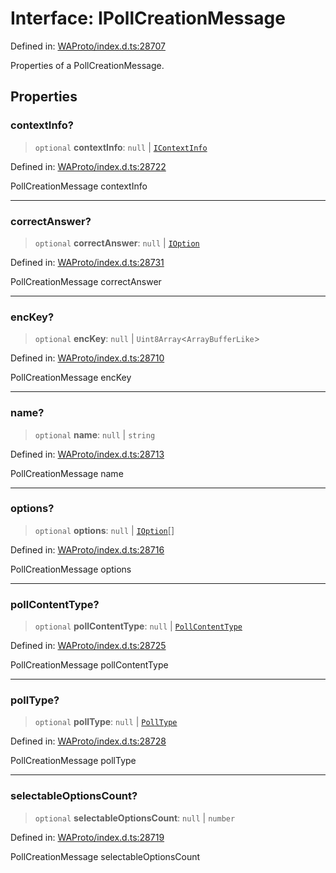 # Interface: IPollCreationMessage

Defined in: [WAProto/index.d.ts:28707](https://github.com/Fokusdotid/Baileys/blob/49e815e65b8f4aea31725e09dcf4815734557e39/WAProto/index.d.ts#L28707)

Properties of a PollCreationMessage.

## Properties

### contextInfo?

> `optional` **contextInfo**: `null` \| [`IContextInfo`](../../../interfaces/IContextInfo.md)

Defined in: [WAProto/index.d.ts:28722](https://github.com/Fokusdotid/Baileys/blob/49e815e65b8f4aea31725e09dcf4815734557e39/WAProto/index.d.ts#L28722)

PollCreationMessage contextInfo

***

### correctAnswer?

> `optional` **correctAnswer**: `null` \| [`IOption`](../namespaces/PollCreationMessage/interfaces/IOption.md)

Defined in: [WAProto/index.d.ts:28731](https://github.com/Fokusdotid/Baileys/blob/49e815e65b8f4aea31725e09dcf4815734557e39/WAProto/index.d.ts#L28731)

PollCreationMessage correctAnswer

***

### encKey?

> `optional` **encKey**: `null` \| `Uint8Array`\<`ArrayBufferLike`\>

Defined in: [WAProto/index.d.ts:28710](https://github.com/Fokusdotid/Baileys/blob/49e815e65b8f4aea31725e09dcf4815734557e39/WAProto/index.d.ts#L28710)

PollCreationMessage encKey

***

### name?

> `optional` **name**: `null` \| `string`

Defined in: [WAProto/index.d.ts:28713](https://github.com/Fokusdotid/Baileys/blob/49e815e65b8f4aea31725e09dcf4815734557e39/WAProto/index.d.ts#L28713)

PollCreationMessage name

***

### options?

> `optional` **options**: `null` \| [`IOption`](../namespaces/PollCreationMessage/interfaces/IOption.md)[]

Defined in: [WAProto/index.d.ts:28716](https://github.com/Fokusdotid/Baileys/blob/49e815e65b8f4aea31725e09dcf4815734557e39/WAProto/index.d.ts#L28716)

PollCreationMessage options

***

### pollContentType?

> `optional` **pollContentType**: `null` \| [`PollContentType`](../enumerations/PollContentType.md)

Defined in: [WAProto/index.d.ts:28725](https://github.com/Fokusdotid/Baileys/blob/49e815e65b8f4aea31725e09dcf4815734557e39/WAProto/index.d.ts#L28725)

PollCreationMessage pollContentType

***

### pollType?

> `optional` **pollType**: `null` \| [`PollType`](../namespaces/PollCreationMessage/enumerations/PollType.md)

Defined in: [WAProto/index.d.ts:28728](https://github.com/Fokusdotid/Baileys/blob/49e815e65b8f4aea31725e09dcf4815734557e39/WAProto/index.d.ts#L28728)

PollCreationMessage pollType

***

### selectableOptionsCount?

> `optional` **selectableOptionsCount**: `null` \| `number`

Defined in: [WAProto/index.d.ts:28719](https://github.com/Fokusdotid/Baileys/blob/49e815e65b8f4aea31725e09dcf4815734557e39/WAProto/index.d.ts#L28719)

PollCreationMessage selectableOptionsCount
